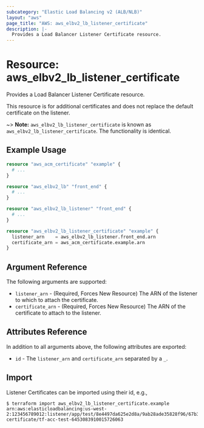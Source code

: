```yaml
---
subcategory: "Elastic Load Balancing v2 (ALB/NLB)"
layout: "aws"
page_title: "AWS: aws_elbv2_lb_listener_certificate"
description: |-
  Provides a Load Balancer Listener Certificate resource.
---
```


# Resource: aws_elbv2_lb_listener_certificate

Provides a Load Balancer Listener Certificate resource.

This resource is for additional certificates and does not replace the default certificate on the listener.

~> **Note:** `aws_elbv2_lb_listener_certificate` is known as `aws_elbv2_lb_listener_certificate`. The functionality is identical.

## Example Usage

```terraform
resource "aws_acm_certificate" "example" {
  # ...
}

resource "aws_elbv2_lb" "front_end" {
  # ...
}

resource "aws_elbv2_lb_listener" "front_end" {
  # ...
}

resource "aws_elbv2_lb_listener_certificate" "example" {
  listener_arn    = aws_elbv2_lb_listener.front_end.arn
  certificate_arn = aws_acm_certificate.example.arn
}
```

## Argument Reference

The following arguments are supported:

* `listener_arn` - (Required, Forces New Resource) The ARN of the listener to which to attach the certificate.
* `certificate_arn` - (Required, Forces New Resource) The ARN of the certificate to attach to the listener.

## Attributes Reference

In addition to all arguments above, the following attributes are exported:

* `id` - The `listener_arn` and `certificate_arn` separated by a `_`.

## Import

Listener Certificates can be imported using their id, e.g.,

```
$ terraform import aws_elbv2_lb_listener_certificate.example arn:aws:elasticloadbalancing:us-west-2:123456789012:listener/app/test/8e4497da625e2d8a/9ab28ade35828f96/67b3d2d36dd7c26b_arn:aws:iam::123456789012:server-certificate/tf-acc-test-6453083910015726063
```
